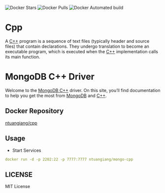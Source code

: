 ![Docker Stars](https://img.shields.io/docker/stars/ntuangiang/cpp.svg)
![Docker Pulls](https://img.shields.io/docker/pulls/ntuangiang/cpp.svg)
![Docker Automated build](https://img.shields.io/docker/automated/ntuangiang/cpp.svg)

# Cpp

A [C++](https://en.cppreference.com/w/) program is a sequence of text files (typically header and source files) that contain declarations. They undergo translation to become an executable program, which is executed when the [C++](https://en.cppreference.com/w/) implementation calls its main function.

# MongoDB C++ Driver

Welcome to the [MongoDB C++](http://mongocxx.org) driver. On this site, you’ll find documentation to help you get the most from [MongoDB](https://www.mongodb.com) and [C++](https://en.cppreference.com/w/). 

## Docker Repository
[ntuangiang/cpp](https://hub.docker.com/r/ntuangiang/cpp) 
## Usage
- Start Services

```yml
docker run -d -p 2202:22 -p 7777:7777 ntuangiang/mongo-cpp
```
## LICENSE

MIT License
